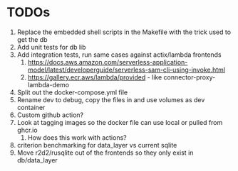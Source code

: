 # TODOs

1. Replace the embedded shell scripts in the Makefile with the trick used to get the db
1. Add unit tests for db lib
1. Add integration tests, run same cases against actix/lambda frontends
   1. https://docs.aws.amazon.com/serverless-application-model/latest/developerguide/serverless-sam-cli-using-invoke.html
   1. https://gallery.ecr.aws/lambda/provided - like connector-proxy-lambda-demo
1. Split out the docker-compose.yml file
1. Rename dev to debug, copy the files in and use volumes as dev container
1. Custom github action?
1. Look at tagging images so the docker file can use local or pulled from ghcr.io
   1. How does this work with actions?
1. criterion benchmarking for data_layer vs current sqlite
1. Move r2d2/rusqlite out of the frontends so they only exist in db/data_layer